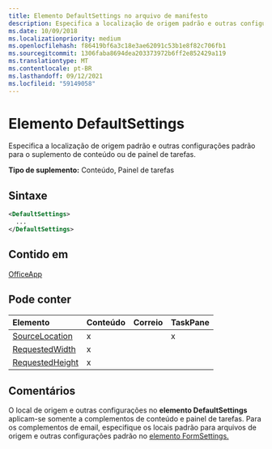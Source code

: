 ```yaml
---
title: Elemento DefaultSettings no arquivo de manifesto
description: Especifica a localização de origem padrão e outras configurações padrão para o suplemento de conteúdo ou de painel de tarefas.
ms.date: 10/09/2018
ms.localizationpriority: medium
ms.openlocfilehash: f86419bf6a3c18e3ae62091c53b1e8f82c706fb1
ms.sourcegitcommit: 1306faba8694dea203373972b6ff2e852429a119
ms.translationtype: MT
ms.contentlocale: pt-BR
ms.lasthandoff: 09/12/2021
ms.locfileid: "59149058"
---
```

# <a name="defaultsettings-element"></a>Elemento DefaultSettings

Especifica a localização de origem padrão e outras configurações padrão para o suplemento de conteúdo ou de painel de tarefas.

**Tipo de suplemento:** Conteúdo, Painel de tarefas

## <a name="syntax"></a>Sintaxe

```XML
<DefaultSettings>
  ...
</DefaultSettings>
```

## <a name="contained-in"></a>Contido em

[OfficeApp](officeapp.md)

## <a name="can-contain"></a>Pode conter

|Elemento|Conteúdo|Correio|TaskPane|
|:-----|:-----|:-----|:-----|
|[SourceLocation](sourcelocation.md)|x||x|
|[RequestedWidth](requestedwidth.md)|x|||
|[RequestedHeight](requestedheight.md)|x|||

## <a name="remarks"></a>Comentários

O local de origem e outras configurações no **elemento DefaultSettings** aplicam-se somente a complementos de conteúdo e painel de tarefas. Para os complementos de email, especifique os locais padrão para arquivos de origem e outras configurações padrão no [elemento FormSettings.](formsettings.md)
